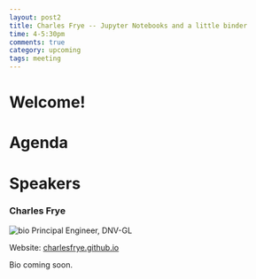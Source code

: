 ```yaml
---
layout: post2
title: Charles Frye -- Jupyter Notebooks and a little binder
time: 4-5:30pm
comments: true
category: upcoming
tags: meeting
---
```


# Welcome! 

# Agenda

# Speakers
### Charles Frye
![bio]({{site.url}}/bioimages/frye.png)
Principal Engineer, DNV-GL

Website: [charlesfrye.github.io](https://charlesfrye.github.io/)

Bio coming soon.